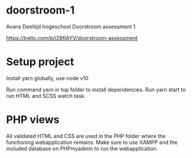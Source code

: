 # doorstroom-1

Avans Deeltijd hogeschool
Doorstroom assessment 1

https://trello.com/b/i28fIAYV/doorstroom-assessment

# Setup project
Install yarn globally, use node v10

Run command yarn in top folder to install dependencies.
Run yarn start to run HTML and SCSS watch task.

# PHP views
All validated HTML and CSS are used in the PHP folder where the functioning webapplication remains.
Make sure to use XAMPP and the included database on PHPmyadmin to run the webapplication.
